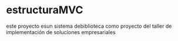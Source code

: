 # estructuraMVC
este proyecto esun sistema debiblioteca como proyecto del taller de implementación de soluciones empresariales